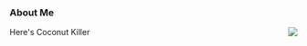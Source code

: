 
### About Me
Here's Coconut Killer 
<img align="right" src="https://github-readme-stats.vercel.app/api?username=mocha-opts&show_icons=true&theme=radical&count_private=true&hide_border=true&cache_seconds=1900"/>
